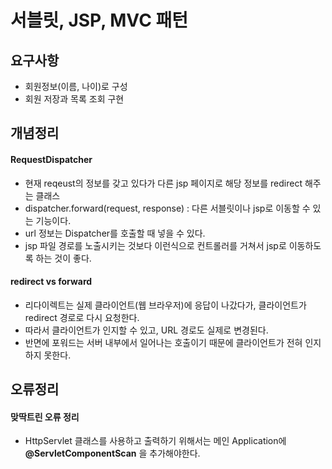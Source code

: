 # 서블릿, JSP, MVC 패턴

## 요구사항
- 회원정보(이름, 나이)로 구성
- 회원 저장과 목록 조회 구현

## 개념정리
#### RequestDispatcher
- 현재 reqeust의 정보를 갖고 있다가 다른 jsp 페이지로 해당 정보를 redirect 해주는 클래스
- dispatcher.forward(request, response) : 다른 서블릿이나 jsp로 이동할 수 있는 기능이다.
- url 정보는 Dispatcher를 호출할 때 넣을 수 있다.
- jsp 파일 경로를 노출시키는 것보다 이런식으로 컨트롤러를 거쳐서 jsp로 이동하도록 하는 것이 좋다.

#### redirect vs forward
- 리다이렉트는 실제 클라이언트(웹 브라우저)에 응답이 나갔다가, 클라이언트가 redirect 경로로 다시 요청한다.
- 따라서 클라이언트가 인지할 수 있고, URL 경로도 실제로 변경된다.
- 반면에 포워드는 서버 내부에서 일어나는 호출이기 때문에 클라이언트가 전혀 인지하지 못한다.

## 오류정리
#### 맞딱트린 오류 정리
- HttpServlet 클래스를 사용하고 출력하기 위해서는 메인 Application에 **@ServletComponentScan** 을 추가해야한다.
